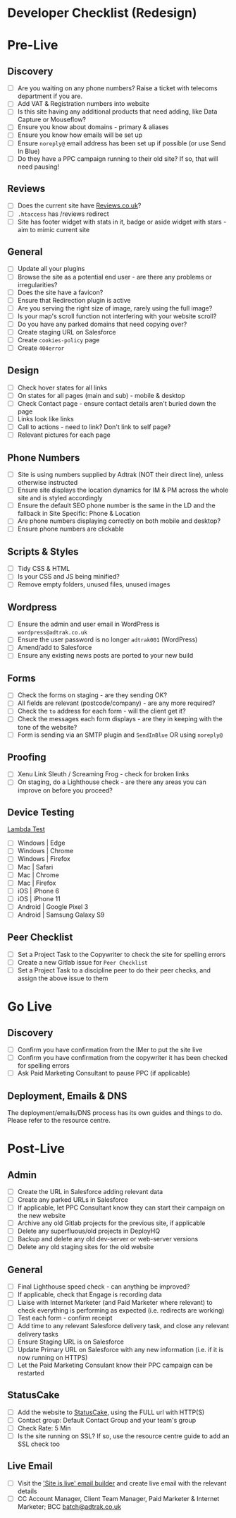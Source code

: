 # Developer Checklist (Redesign)

# Pre-Live

## Discovery

- [ ] Are you waiting on any phone numbers? Raise a ticket with telecoms department if you are.
- [ ] Add VAT & Registration numbers into website
- [ ] Is this site having any additional products that need adding, like Data Capture or Mouseflow?
- [ ] Ensure you know about domains - primary & aliases
- [ ] Ensure you know how emails will be set up
- [ ] Ensure `noreply@` email address has been set up if possible (or use Send In Blue)
- [ ] Do they have a PPC campaign running to their old site? If so, that will need pausing!

## Reviews

- [ ] Does the current site have [Reviews.co.uk](http://resources.adtrak.agency/reviews-co-uk-setup/)?
- [ ] `.htaccess` has /reviews redirect
- [ ] Site has footer widget with stats in it, badge or aside widget with stars - aim to mimic current site

## General

- [ ] Update all your plugins
- [ ] Browse the site as a potential end user - are there any problems or irregularities?
- [ ] Does the site have a favicon?
- [ ] Ensure that Redirection plugin is active
- [ ] Are you serving the right size of image, rarely using the full image?
- [ ] Is your map's scroll function not interfering with your website scroll?
- [ ] Do you have any parked domains that need copying over?
- [ ] Create staging URL on Salesforce
- [ ] Create `cookies-policy` page
- [ ] Create `404error`

## Design

- [ ] Check hover states for all links
- [ ] On states for all pages (main and sub) - mobile & desktop
- [ ] Check Contact page - ensure contact details aren't buried down the page
- [ ] Links look like links
- [ ] Call to actions - need to link? Don't link to self page?
- [ ] Relevant pictures for each page

## Phone Numbers

- [ ] Site is using numbers supplied by Adtrak (NOT their direct line), unless otherwise instructed
- [ ] Ensure site displays the location dynamics for IM & PM across the whole site and is styled accordingly
- [ ] Ensure the default SEO phone number is the same in the LD and the fallback in Site Specific: Phone & Location
- [ ] Are phone numbers displaying correctly on both mobile and desktop?
- [ ] Ensure phone numbers are clickable

## Scripts & Styles

- [ ] Tidy CSS & HTML
- [ ] Is your CSS and JS being minified?
- [ ] Remove empty folders, unused files, unused images

## Wordpress

- [ ] Ensure the admin and user email in WordPress is `wordpress@adtrak.co.uk`
- [ ] Ensure the user password is no longer `adtrak001` (WordPress)
- [ ] Amend/add to Salesforce
- [ ] Ensure any existing news posts are ported to your new build

## Forms

- [ ] Check the forms on staging - are they sending OK?
- [ ] All fields are relevant (postcode/company) - are any more required?
- [ ] Check the `to` address for each form - will the client get it?
- [ ] Check the messages each form displays - are they in keeping with the tone of the website?
- [ ] Form is sending via an SMTP plugin and `SendInBlue` OR using `noreply@`

## Proofing

- [ ] Xenu Link Sleuth / Screaming Frog - check for broken links
- [ ] On staging, do a Lighthouse check - are there any areas you can improve on before you proceed?

## Device Testing

[Lambda Test](https://adtrak.lightning.force.com/lightning/r/Password__c/a0J1n00000CwHbeEAF/view)

- [ ] Windows | Edge
- [ ] Windows | Chrome
- [ ] Windows | Firefox
- [ ] Mac | Safari
- [ ] Mac | Chrome
- [ ] Mac | Firefox
- [ ] iOS | iPhone 6
- [ ] iOS | iPhone 11
- [ ] Android | Google Pixel 3
- [ ] Android | Samsung Galaxy S9

## Peer Checklist

- [ ] Set a Project Task to the Copywriter to check the site for spelling errors
- [ ] Create a new Gitlab issue for `Peer Checklist`
- [ ] Set a Project Task to a discipline peer to do their peer checks, and assign the above issue to them

# Go Live

## Discovery

- [ ] Confirm you have confirmation from the IMer to put the site live
- [ ] Confirm you have confirmation from the copywriter it has been checked for spelling errors
- [ ] Ask Paid Marketing Consultant to pause PPC (if applicable)

## Deployment, Emails & DNS

The deployment/emails/DNS process has its own guides and things to do. Please refer to the resource centre.

# Post-Live

## Admin

- [ ] Create the URL in Salesforce adding relevant data
- [ ] Create any parked URLs in Salesforce
- [ ] If applicable, let PPC Consultant know they can start their campaign on the new website
- [ ] Archive any old Gitlab projects for the previous site, if applicable
- [ ] Delete any superfluous/old projects in DeployHQ
- [ ] Backup and delete any old dev-server or web-server versions
- [ ] Delete any old staging sites for the old website

## General

- [ ] Final Lighthouse speed check - can anything be improved?
- [ ] If applicable, check that Engage is recording data
- [ ] Liaise with Internet Marketer (and Paid Marketer where relevant) to check everything is performing as expected (i.e. redirects are working)
- [ ] Test each form - confirm receipt
- [ ] Add time to any relevant Salesforce delivery task, and close any relevant delivery tasks
- [ ] Ensure Staging URL is on Salesforce
- [ ] Update Primary URL on Salesforce with any new information (i.e. if it is now running on HTTPS)
- [ ] Let the Paid Marketing Consulant know their PPC campaign can be restarted

## StatusCake

- [ ] Add the website to [StatusCake](https://resources.adtrak.agency/statuscake/), using the FULL url with HTTP(S)
- [ ] Contact group: Default Contact Group and your team's group
- [ ] Check Rate: 5 Min
- [ ] Is the site running on SSL? If so, use the resource centre guide to add an SSL check too

## Live Email

- [ ] Visit the ['Site is live' email builder](https://resources.adtrak.agency/email-builder/) and create live email with the relevant details
- [ ] CC Account Manager, Client Team Manager, Paid Marketer & Internet Marketer; BCC batch@adtrak.co.uk

